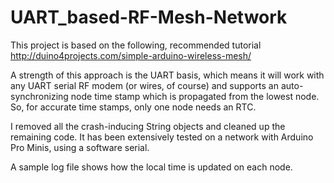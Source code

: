 # UART_based-RF-Mesh-Network

This project is based on the following, recommended tutorial   
 http://duino4projects.com/simple-arduino-wireless-mesh/

A strength of this approach is the UART basis, which means it will work with any UART serial RF modem (or wires, of course) and supports an auto-synchronizing node time stamp which is propagated from the lowest node. So, for accurate time stamps, only one node needs an RTC.

I removed all the crash-inducing String objects and cleaned up the remaining code. It has been extensively tested on a network with Arduino Pro Minis, using a software serial.  

A sample log file shows how the local time is updated on each node.
